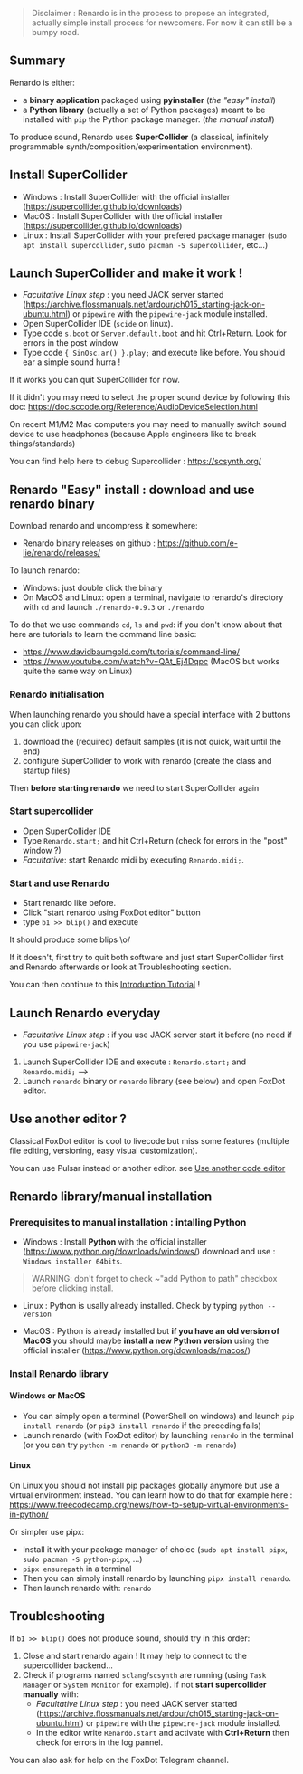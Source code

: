 

 > Disclaimer : Renardo is in the process to propose an integrated, actually simple install process for newcomers. For now it can still be a bumpy road.

## Summary

Renardo is either:
- a **binary application** packaged using **pyinstaller** (_the "easy" install_)
- a **Python library** (actually a set of Python packages) meant to be installed with `pip` the Python package manager. (_the manual install_)

To produce sound, Renardo uses **SuperCollider** (a classical, infinitely programmable synth/composition/experimentation environment).

## Install SuperCollider

- Windows : Install SuperCollider with the official installer (https://supercollider.github.io/downloads) 
- MacOS : Install SuperCollider with the official installer (https://supercollider.github.io/downloads) 
- Linux : Install SuperCollider with your prefered package manager (`sudo apt install supercollider`, `sudo pacman -S supercollider`, etc...)

## Launch SuperCollider and make it work !

- _Facultative Linux step_ : you need JACK server started (https://archive.flossmanuals.net/ardour/ch015_starting-jack-on-ubuntu.html) or `pipewire` with the `pipewire-jack` module installed.
- Open SuperCollider IDE (`scide` on linux).
- Type code `s.boot` or `Server.default.boot` and hit Ctrl+Return. Look for errors in the post window
- Type code `{ SinOsc.ar() }.play;` and execute like before. You should ear a simple sound hurra !

If it works you can quit SuperCollider for now.

If it didn't you may need to select the proper sound device by following this doc: https://doc.sccode.org/Reference/AudioDeviceSelection.html

On recent M1/M2 Mac computers you may need to manually switch sound device to use headphones (because Apple engineers like to break things/standards)

You can find help here to debug Supercollider : https://scsynth.org/

## Renardo "Easy" install : download and use renardo binary

Download renardo and uncompress it somewhere:

- Renardo binary releases on github : https://github.com/e-lie/renardo/releases/

To launch renardo:
- Windows: just double click the binary
- On MacOS and Linux: open a terminal, navigate to renardo's directory with `cd` and launch `./renardo-0.9.3` or `./renardo`

To do that we use commands `cd`, `ls` and `pwd`: if you don't know about that here are
tutorials to learn the command line basic:
- https://www.davidbaumgold.com/tutorials/command-line/
- https://www.youtube.com/watch?v=QAt_Ej4Dqpc (MacOS but works quite the same way on Linux)

### Renardo initialisation

When launching renardo you should have a special interface with 2 buttons you can click upon:
1. download the (required) default samples (it is not quick, wait until the end)
2. configure SuperCollider to work with renardo (create the class and startup files)

Then **before starting renardo** we need to start SuperCollider again

### Start supercollider

- Open SuperCollider IDE
- Type `Renardo.start;` and hit Ctrl+Return (check for errors in the "post" window ?)
- _Facultative_: start Renardo midi by executing `Renardo.midi;`.

### Start and use Renardo

- Start renardo like before.
- Click "start renardo using FoxDot editor" button
- type `b1 >> blip()` and execute

It should produce some blips \o/

If it doesn't, first try to quit both software and just start SuperCollider first and Renardo afterwards or look at Troubleshooting section.

You can then continue to this [Introduction Tutorial](/intro_tuto.md "Introduction tutorial") !

## Launch Renardo everyday

- _Facultative Linux step_ : if you use JACK server start it before (no need if you use `pipewire-jack`)
1. Launch SuperCollider IDE and execute : `Renardo.start;` and `Renardo.midi;` -->
1. Launch `renardo` binary or `renardo` library (see below) and open FoxDot editor.

## Use another editor ?

Classical FoxDot editor is cool to livecode but miss some features (multiple file editing, versioning, easy visual customization).

You can use Pulsar instead or another editor. see [Use another code editor](/alternative_editors.md "Alternative editors")

## Renardo library/manual installation

### Prerequisites to manual installation : intalling Python

- Windows : Install **Python** with the official installer (https://www.python.org/downloads/windows/) download and use : `Windows installer 64bits`.

> WARNING: don't forget to check ~"add Python to path" checkbox before clicking install.

- Linux : Python is usally already installed. Check by typing `python --version`

- MacOS : Python is already installed but **if you have an old version of MacOS** you should maybe **install a new Python version** using the official installer (https://www.python.org/downloads/macos/)

### Install Renardo library

#### Windows or MacOS

- You can simply open a terminal (PowerShell on windows) and launch `pip install renardo` (or `pip3 install renardo` if the preceding fails)
- Launch renardo (with FoxDot editor) by launching `renardo` in the terminal (or you can try `python -m renardo` or `python3 -m renardo`)

#### Linux

On Linux you should not install pip packages globally anymore but use a virtual environment instead. You can learn how to do that for example here : https://www.freecodecamp.org/news/how-to-setup-virtual-environments-in-python/

Or simpler use pipx:

- Install it with your package manager of choice (`sudo apt install pipx`, `sudo pacman -S python-pipx`, ...)
- `pipx ensurepath` in a terminal
- Then you can simply install renardo by launching `pipx install renardo`.
- Then launch renardo with: `renardo`

## Troubleshooting

If `b1 >> blip()` does not produce sound, should try in this order:

1. Close and start renardo again ! It may help to connect to the supercollider backend...
1. Check if programs named `sclang`/`scsynth` are running (using `Task Manager` or `System Monitor` for example). If not **start supercollider manually** with:
    - _Facultative Linux step_ : you need JACK server started (https://archive.flossmanuals.net/ardour/ch015_starting-jack-on-ubuntu.html) or `pipewire` with the `pipewire-jack` module installed.
    - In the editor write `Renardo.start` and activate with **Ctrl+Return** then check for errors in the log pannel.

You can also ask for help on the FoxDot Telegram channel.